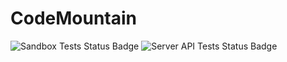 # CodeMountain

![Sandbox Tests Status Badge](https://github.com/CodeMountainOJ/CodeMountain/actions/workflows/sandbox_test.yml/badge.svg)
![Server API Tests Status Badge](https://github.com/CodeMountainOJ/CodeMountain/actions/workflows/server_api_test.yml/badge.svg)
